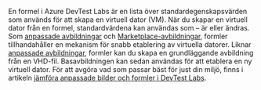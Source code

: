 En formel i Azure DevTest Labs är en lista över standardegenskapsvärden som används för att skapa en virtuell dator (VM). När du skapar en virtuell dator från en formel, standardvärdena kan användas som – är eller ändras. Som [anpassade avbildningar](../articles/lab-services/devtest-lab-create-template.md) och [Marketplace-avbildningar](../articles/lab-services/devtest-lab-configure-marketplace-images.md), formler tillhandahåller en mekanism för snabb etablering av virtuella datorer. Liknar [anpassade avbildningar](../articles/lab-services/devtest-lab-create-template.md), formler kan du skapa en grundläggande avbildning från en VHD-fil. Basavbildningen kan sedan användas för att etablera en ny virtuell dator. För att avgöra vad som passar bäst för just din miljö, finns i artikeln [jämföra anpassade bilder och formler i DevTest Labs](../articles/lab-services/devtest-lab-comparing-vm-base-image-types.md).
